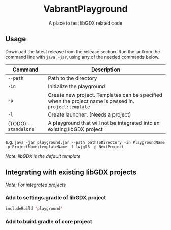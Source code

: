 <h1 align="center">VabrantPlayground</h1>

<p align="center">A place to test libGDX related code</p>

## Usage

Download the latest release from the release section. Run the jar from the command line with `java -jar`, using any
of the needed commands below.

| Command               | Description                                                                                    |
|-----------------------|------------------------------------------------------------------------------------------------|
| `--path`              | Path to the directory                                                                          |
| `-in`                 | Initialize the playground                                                                      |
| `-p`                  | Create new project. Templates can be specified when the project name is passed in. `project:template` |
| `-l`                  | Create launcher. (Needs a project)                                                             |
| (TODO) `--standalone` | A playground that will not be integrated into an existing libGDX project                       |

e.g. `java -jar playground.jar --path pathToDirectory -in PlaygroundName -p ProjectName:templateName -l lwjgl3 -p NextProject`

*Note: libGDX is the default template*

## Integrating with existing libGDX projects

*Note: For integrated projects*

### Add to settings.gradle of libGDX project
```java
includeBuild 'playground'
```

### Add to build.gradle of core project

